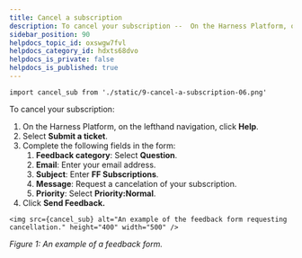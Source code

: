 ```yaml
---
title: Cancel a subscription
description: To cancel your subscription --  On the Harness Platform, on the lefthand navigation, click Help. Select Submit a ticket. Complete the following fields in the form --  Feedback category  --  Select Question..…
sidebar_position: 90
helpdocs_topic_id: oxswgw7fvl
helpdocs_category_id: hdxts68dvo
helpdocs_is_private: false
helpdocs_is_published: true
---
```

```mdx-code-block
import cancel_sub from './static/9-cancel-a-subscription-06.png'
```

To cancel your subscription: 

1. On the Harness Platform, on the lefthand navigation, click **Help**.
2. Select **Submit a ticket**.
3. Complete the following fields in the form:
	1. **Feedback category**: Select **Question**.
	2. **Email**: Enter your email address.
	3. **Subject**: Enter **FF Subscriptions**.
	4. **Message**: Request a cancelation of your subscription.
	5. **Priority**: Select **Priority:Normal**.
4. Click **Send Feedback.**

```mdx-code-block
<img src={cancel_sub} alt="An example of the feedback form requesting cancellation." height="400" width="500" />
```
*Figure 1: An example of a feedback form.*

